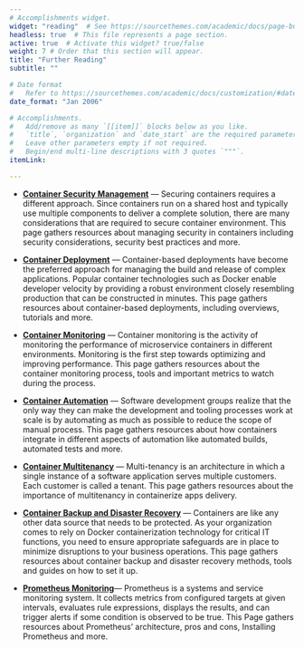 ```yaml
---
# Accomplishments widget.
widget: "reading"  # See https://sourcethemes.com/academic/docs/page-builder/
headless: true  # This file represents a page section.
active: true  # Activate this widget? true/false
weight: 7 # Order that this section will appear.
title: "Further Reading"
subtitle: ""

# Date format
#   Refer to https://sourcethemes.com/academic/docs/customization/#date-format
date_format: "Jan 2006"

# Accomplishments.
#   Add/remove as many `[[item]]` blocks below as you like.
#   `title`, `organization` and `date_start` are the required parameters.
#   Leave other parameters empty if not required.
#   Begin/end multi-line descriptions with 3 quotes `"""`.
itemLink:

---
```


- **[Container Security Management](/display/containers/container+security+management)** — Securing containers requires a different approach. Since containers run on a shared host and typically use multiple components to deliver a complete solution, there are many considerations that are required to secure container environment. This page gathers resources about managing security in containers including security considerations, security best practices and more.

- **[Container Deployment](/display/containers/container+deployment)** — Container-based deployments have become the preferred approach for managing the build and release of complex applications. Popular container technologies such as Docker enable developer velocity by providing a robust environment closely resembling production that can be constructed in minutes. This page gathers resources about container-based deployments, including overviews, tutorials and more.

- **[Container Monitoring](/display/containers/container+monitoring)** — Container monitoring is the activity of monitoring the performance of microservice containers in different environments. Monitoring is the first step towards optimizing and improving performance. This page gathers resources about the container monitoring process, tools and important metrics to watch during the process.

- **[Container Automation](/display/containers/container+automation)** — Software development groups realize that the only way they can make the development and tooling processes work at scale is by automating as much as possible to reduce the scope of manual process. This page gathers resources about how containers integrate in different aspects of automation like automated builds, automated tests and more.
- **[Container Multitenancy](/display/containers/container+multitenancy)** — Multi-tenancy is an architecture in which a single instance of a software application serves multiple customers. Each customer is called a tenant. This page gathers resources about the importance of multitenancy in containerize apps delivery.

- **[Container Backup and Disaster Recovery](/display/containers/container+backup+and+disaster+recovery)** — Containers are like any other data source that needs to be protected. As your organization comes to rely on Docker containerization technology for critical IT functions, you need to ensure appropriate safeguards are in place to minimize disruptions to your business operations. This page gathers resources about container backup and disaster recovery methods, tools and guides on how to set it up.


- **[Prometheus Monitoring](/display/containers/prometheus+monitoring)**— Prometheus is a systems and service monitoring system. It collects metrics from configured targets at given intervals, evaluates rule expressions, displays the results, and can trigger alerts if some condition is observed to be true. This Page gathers resources about Prometheus’ architecture, pros and cons, Installing Prometheus and more.




